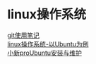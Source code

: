 # linux操作系统

[git使用笔记](./gitUseNote.md)  
[linux操作系统-以Ubuntu为例](./UbuntuUsingNode.md)  
[小新proUbuntu安装与维护](./小新pro14ACH安装Ubuntu并美化.md)
